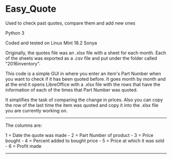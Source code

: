 # Easy_Quote
Used to check past quotes, compare them and add new ones

Python 3

Coded and tested on Linux Mint 18.2 Sonya

Originally, the quotes file was an .xlsx file with a sheet for each month. Each of the sheets was exported as a .csv file and put under the folder called "2016inventory".

This code is a simple GUI in where you enter an item's Part Number when you want to check if it has been quoted before. It goes month by month and at the end it opens LibreOffice with a .xlsx file with the rows that have the information of each of the times that Part Number was quoted.

It simplifies the task of comparing the change in prices. Also you can copy the row of the last time the item was quoted and copy it into the .xlsx file you are currently working on.

----------------

The columns are:

1 = Date the quote was made - 2 = Part Number of product - 3 = Price bought - 4 = Percent added to bought price - 5 = Price at which it was sold - 6 = Profit made

--------------
